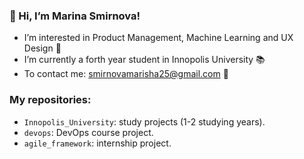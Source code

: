 ### 👋 Hi, I’m Marina Smirnova!
- I’m interested in Product Management, Machine Learning and UX Design 👀
- I’m currently a forth year student in Innopolis University 📚 
- To contact me: smirnovamarisha25@gmail.com 📧

### My repositories:
- ```Innopolis_University```: study projects (1-2 studying years). 
- ```devops```: DevOps course project. 
- ```agile_framework```: internship project. 
